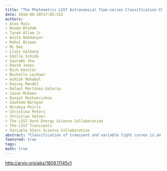 ```yaml
---
title: "The Photometric LSST Astronomical Time-series Classification Challenge   (PLAsTiCC): Selection of a performance metric for classification   probabilities balancing diverse science goals"
date: 2018-09-28T17:02:31Z
authors:
- Alex Malz
- Renée Hložek
- Tarek Allam Jr
- Anita Bahmanyar
- Rahul Biswas
- Mi Dai
- Lluís Galbany
- Emille Ishida
- Saurabh Jha
- David Jones
- Rick Kessler
- Michelle Lochner
- Ashish Mahabal
- Kaisey Mandel
- Rafael Martínez-Galarza
- Jason McEwen
- Daniel Muthukrishna
- Gautham Narayan
- Hiranya Peiris
- Christina Peters
- Christian Setzer
- The LSST Dark Energy Science Collaboration
- The LSST Transients
- Variable Stars Science Collaboration
abstract: "Classification of transient and variable light curves is an essential step in using astronomical observations to develop an understanding of their underlying physical processes. However, upcoming deep photometric surveys, including the Large Synoptic Survey Telescope (LSST), will produce a deluge of low signal-to-noise data for which traditional labeling procedures are inappropriate. Probabilistic classification is more appropriate for the data but are incompatible with the traditional metrics used on deterministic classifications. Furthermore, large survey collaborations intend to use these classification probabilities for diverse science objectives, indicating a need for a metric that balances a variety of goals. We describe the process used to develop an optimal performance metric for an open classification challenge that seeks probabilistic classifications and must serve many scientific interests. The Photometric LSST Astronomical Time-series Classification Challenge (PLAsTiCC) is an open competition aiming to identify promising techniques for obtaining classification probabilities of transient and variable objects by engaging a broader community both within and outside astronomy. Using mock classification probability submissions emulating archetypes of those anticipated of PLAsTiCC, we compare the sensitivity of metrics of classification probabilities under various weighting schemes, finding that they yield qualitatively consistent results. We choose as a metric for PLAsTiCC a weighted modification of the cross-entropy because it can be meaningfully interpreted. Finally, we propose extensions of our methodology to ever more complex challenge goals and suggest some guiding principles for approaching the choice of a metric of probabilistic classifications."
featured: true
tags:
math: true
---
```

http://arxiv.org/abs/1809.11145v1
